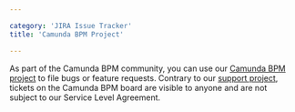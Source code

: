 ```yaml
---

category: 'JIRA Issue Tracker'
title: 'Camunda BPM Project'

---
```



As part of the Camunda BPM community, you can use our [Camunda BPM project](https://app.camunda.com/jira/browse/CAM) to file bugs or feature requests. Contrary to our [support project](ref:#jira-issue-tracker-support-project-create-a-support-ticket), tickets on the Camunda BPM board are visible to anyone and are not subject to our Service Level Agreement.